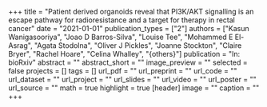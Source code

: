 +++
title = "Patient derived organoids reveal that PI3K/AKT signalling is an escape pathway for radioresistance and a target for therapy in rectal cancer"
date = "2021-01-01"
publication_types = ["2"]
authors = ["Kasun Wanigasooriya", "Joao D Barros-Silva", "Louise Tee", "Mohammed E El-Asrag", "Agata Stodolna", "Oliver J Pickles", "Joanne Stockton", "Claire Bryer", "Rachel Hoare", "Celina Whalley", "{others}"]
publication = "In: bioRxiv"
abstract = ""
abstract_short = ""
image_preview = ""
selected = false
projects = []
tags = []
url_pdf = ""
url_preprint = ""
url_code = ""
url_dataset = ""
url_project = ""
url_slides = ""
url_video = ""
url_poster = ""
url_source = ""
math = true
highlight = true
[header]
image = ""
caption = ""
+++
